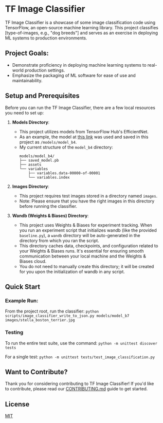 # TF Image Classifier

TF Image Classifier is a showcase of some image classification code using TensorFlow, an open-source machine learning library. This project classifies [type-of-images, e.g., "dog breeds"] and serves as an exercise in deploying ML systems to production environments.

## Project Goals:
- Demonstrate proficiency in deploying machine learning systems to real-world production settings.
- Emphasize the packaging of ML software for ease of use and maintainability.


## Setup and Prerequisites

Before you can run the TF Image Classifier, there are a few local resources you need to set up:

1. **Models Directory**: 
    - This project utilizes models from TensorFlow Hub's EfficientNet. 
    - As an example, the model at [this link](https://tfhub.dev/tensorflow/efficientnet/b4/classification/1) was used and saved in this project as `/models/model_b4`.
    - My current structure of the `model_b4` directory:
        ```
        models/model_b4/
        ├── saved_model.pb
        ├── assets
        └── variables
            ├── variables.data-00000-of-00001
            └── variables.index
        ```

2. **Images Directory**:
    - This project requires test images stored in a directory named `images`.
    - Note: Please ensure that you have the right images in this directory before running the classifier.

3. **Wandb (Weights & Biases) Directory**:
    - This project uses Weights & Biases for experiment tracking. When you run an experiment script that initializes wandb (like the provided `baseline.py`), a `wandb` directory will be auto-generated in the directory from which you ran the script.
    - This directory caches data, checkpoints, and configuration related to your Weights & Biases runs. It's essential for ensuring smooth communication between your local machine and the Weights & Biases cloud.
    - You do not need to manually create this directory; it will be created for you upon the initialization of wandb in any script.


## Quick Start

### Example Run:
From the project root, run the classifier:
`python scripts/image_classifier_write_to_json.py models/model_b7 images/stella_boston_terrier.jpg`


### Testing

To run the entire test suite, use the command:
`python -m unittest discover tests`

For a single test:
`python -m unittest tests/test_image_classification.py`


## Want to Contribute?

Thank you for considering contributing to TF Image Classifier! If you'd like to contribute, please read our [CONTRIBUTING.md](CONTRIBUTING.md) guide to get started.

## License

[MIT](LICENSE.md)

